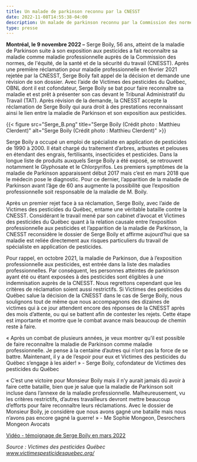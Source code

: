 ```yaml
---
title: Un malade de parkinson reconnu par la CNESST
date: 2022-11-08T14:55:38-04:00
description: Un malade de parkinson reconnu par la Commission des normes, de l'équité, de la santé et de la sécurité du travail (CNESST)
type: presse
---
```

**Montréal, le 9 novembre 2022 –** 
Serge Boily, 56 ans, atteint de la maladie de Parkinson suite à son exposition aux pesticides a fait reconnaître sa maladie comme maladie professionnelle auprès de la Commission des normes, de l'équité, de la santé et de la sécurité du travail (CNESST). Après une première réclamation pour maladie professionnelle en février 2021 rejetée par la CNESST, Serge Boily fait appel de la décision et demande une révision de son dossier. Avec l’aide de Victimes des pesticides du Québec, OBNL dont il est cofondateur, Serge Boily se bat pour faire reconnaître sa maladie et est prêt à présenter son cas devant le Tribunal Administratif du Travail (TAT). Après révision de la demande, la CNESST accepte la réclamation de Serge Boily qui aura droit à des prestations reconnaissant ainsi le lien entre la maladie de Parkinson et son exposition aux pesticides. 

{{< figure src="Serge_B.png" title="Serge Boily (Crédit photo : Matthieu Clerdent)" alt="Serge Boily (Crédit photo : Matthieu Clerdent)" >}}

Serge Boily a occupé un emploi de spécialiste en application de pesticides de 1990 à 2000. Il était chargé du traitement d’arbres, arbustes et pelouses en étendant des engrais, fertilisants, insecticides et pesticides. Dans la longue liste de produits auxquels Serge Boily a été exposé, se retrouvent notamment le Glyphosate et le Chlorpyrifos. Les premiers symptômes de la maladie de Parkinson apparaissent début 2017 mais c’est en mars 2018 que le médecin pose le diagnostic. Pour ce dernier, l’apparition de la maladie de Parkinson avant l’âge de 60 ans augmente la possibilité que l’exposition professionnelle soit responsable de la maladie de M. Boily.

Après un premier rejet face à sa réclamation, Serge Boily, avec l’aide de Victimes des pesticides du Québec, entame une véritable bataille contre la CNESST. Considérant le travail mené par son cabinet d’avocat et Victimes des pesticides du Québec quant à la relation causale entre l’exposition professionnelle aux pesticides et l’apparition de la maladie de Parkinson, la CNESST reconsidère le dossier de Serge Boily et affirme aujourd’hui que sa maladie est reliée directement aux risques particuliers du travail de spécialiste en application de pesticides. 

Pour rappel, en octobre 2021, la maladie de Parkinson, due à l’exposition professionnelle aux pesticides, est entrée dans la liste des maladies professionnelles. Par conséquent, les personnes atteintes de parkinson ayant été ou étant exposées à des pesticides sont éligibles à une indemnisation auprès de la CNESST. Nous regrettons cependant que les critères de réclamation soient aussi restrictifs. Si Victimes des pesticides du Québec salue la décision de la CNESST dans le cas de Serge Boily, nous soulignons tout de même que nous accompagnons des dizaines de victimes qui à ce jour attendent encore des réponses de la CNESST après des mois d’attente, ou qui se battent afin de contester les rejets. Cette étape est importante et montre que le combat avance mais beaucoup de chemin reste à faire.

« Après un combat de plusieurs années, je veux montrer qu’il est possible de faire reconnaître la maladie de Parkinson comme maladie professionnelle. Je pense à la centaine d’autres qui n’ont pas la force de se battre. Maintenant, il y a de l’espoir pour eux et Victimes des pesticides du Québec s’engage à les aider! » - Serge Boily, cofondateur de Victimes des pesticides du Québec

« C’est une victoire pour Monsieur Boily mais il n’y aurait jamais dû avoir à faire cette bataille, bien que je salue que la maladie de Parkinson soit incluse dans l’annexe de la maladie professionnelle. Malheureusement, vu les critères restrictifs,  d’autres travailleurs devront mettre beaucoup d’efforts pour faire reconnaître leurs réclamations. Avec le dossier de Monsieur Boily, je considère que nous avons gagné une bataille mais nous n’avons pas encore gagné la guerre! » - Me Sophie Mongeon, Desrochers Mongeon Avocats 

[Vidéo - témoignage de Serge Boily en mars 2022](https://www.youtube.com/watch?v=i3-yXgU0asA)

*Source : Victimes des pesticides Québec www.victimespesticidesquebec.org/*

